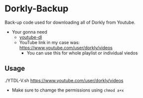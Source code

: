 # Dorkly-Backup
Back-up code used for downloading all of Dorkly from Youtube.

- Your gonna need
  - [youtube-dl](https://ytdl-org.github.io/youtube-dl/index.html)
  - YouTube link in my case was: https://www.youtube.com/user/dorkly/videos
    - You can use this for whole playlist or individual viedos
    
## Usage 
./YTDL-V.sh https://www.youtube.com/user/dorkly/videos
  - Make sure to chamge the permissions using `chmod a+x`
